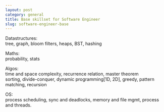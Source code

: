 ```yaml
---
layout: post
category: general
title: Base skillset for Software Engineer
slug: software-engineer-base
---
```


Datastructures:  
    tree, graph, bloom filters, heaps, BST, hashing

Maths:  
    probability, stats

Algos:  
    time and space complexity, recurrence relation, master theorem  
    sorting, divide-conquer, dynamic programming[1D, 2D], greedy, pattern matching, recursion

OS:  
    process scheduling, sync and deadlocks, memory and file mgmt, process and threads.


